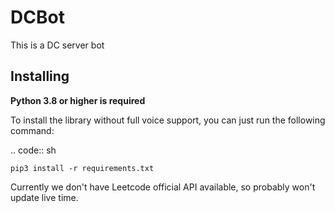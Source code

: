 # DCBot

This is a DC server bot

## Installing

**Python 3.8 or higher is required**

To install the library without full voice support, you can just run the following command:

.. code:: sh

    pip3 install -r requirements.txt

Currently we don't have Leetcode official API available, so probably won't update live time.
